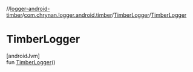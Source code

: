 //[logger-android-timber](../../../index.md)/[com.chrynan.logger.android.timber](../index.md)/[TimberLogger](index.md)/[TimberLogger](-timber-logger.md)

# TimberLogger

[androidJvm]\
fun [TimberLogger](-timber-logger.md)()
